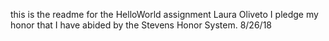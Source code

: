this is the readme for the HelloWorld assignment
Laura Oliveto
I pledge my honor that I have abided by the Stevens Honor System.
8/26/18